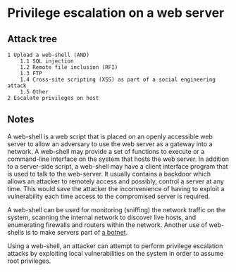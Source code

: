 # Privilege escalation on a web server

## Attack tree

```text
1 Upload a web-shell (AND)
    1.1 SQL injection
    1.2 Remote file inclusion (RFI)
    1.3 FTP
    1.4 Cross-site scripting (XSS) as part of a social engineering attack 
    1.5 Other
2 Escalate privileges on host 
```

## Notes

A web-shell is a web script that is placed on an openly accessible web server to allow an adversary to use the web server as a gateway into a network. A web-shell may provide a set of functions to execute or a command-line interface on the system that hosts the web server. In addition to a server-side script, a web-shell may have a client interface program that is used to talk to the web-server. It usually contains a backdoor which allows an attacker to remotely access and possibly, control a server at any time. This would save the attacker the inconvenience of having to exploit a vulnerability each time access to the compromised server is required.

A web-shell can be used for monitoring (sniffing) the network traffic on the system, scanning the internal network to discover live hosts, and enumerating firewalls and routers within the network. Another use of web-shells is to make servers part of [a botnet](../steroids/botnet.md). 

Using a web-shell, an attacker can attempt to perform privilege escalation attacks by exploiting local vulnerabilities on the system in order to assume root privileges.
